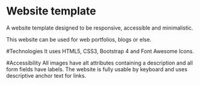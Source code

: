 # Website template
A website template designed to be responsive, accessible and minimalistic.

This website can be used for web portfolios, blogs or else.

#Technologies
It uses HTML5, CSS3, Bootstrap 4 and Font Awesome Icons.

#Accessibility
All images have alt attributes containing a description and all form fields have labels.
The website is fully usable by keyboard and uses descriptive anchor text for links.

